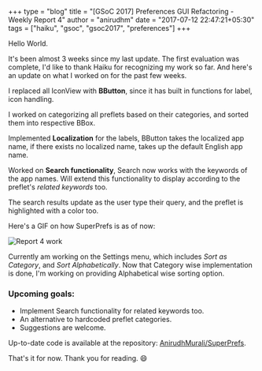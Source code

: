 +++
type = "blog"
title = "[GSoC 2017] Preferences GUI Refactoring - Weekly Report 4"
author = "anirudhm"
date = "2017-07-12 22:47:21+05:30"
tags = ["haiku", "gsoc", "gsoc2017", "preferences"]
+++

Hello World.

It's been almost 3 weeks since my last update. The first evaluation was complete, I'd like
to thank Haiku for recognizing my work so far. And here's an update on what I worked on for the past few weeks.

I replaced all IconView with **BButton**, since it has built in functions for label, icon handling.

I worked on categorizing all preflets based on their categories, and sorted them into
respective BBox.

Implemented **Localization** for the labels, BButton takes the localized app name, if there
exists no localized name, takes up the default English app name.

Worked on **Search functionality**, Search now works with the keywords of the app names.
Will extend this functionality to display according to the preflet's *related keywords* too.

The search results update as the user type their query, and the preflet is highlighted with
a color too.

Here's a GIF on how SuperPrefs is as of now:

<p><img src="/files/blog/anirudhm/gif_preview1.gif" alt="Report 4 work" class="img-responsive center-block"></p>

Currently am working on the Settings menu, which includes *Sort as Category*, and *Sort
Alphabetically*. Now that Category wise implementation is done, I'm working on providing Alphabetical wise sorting option.

### Upcoming goals:

* Implement Search functionality for related keywords too.
* An alternative to hardcoded preflet categories.
* Suggestions are welcome.

Up-to-date code is available at the repository: [AnirudhMurali/SuperPrefs](http://www.github.com/AnirudhMurali/SuperPrefs).

That's it for now. Thank you for reading. 😄
